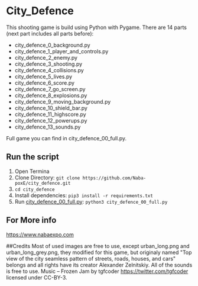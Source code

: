 # City_Defence
This shooting game is build using Python with Pygame. There are 14 parts (next part includes all parts before):
- city_defence_0_background.py
- city_defence_1_player_and_controls.py
- city_defence_2_enemy.py
- city_defence_3_shooting.py
- city_defence_4_collisions.py
- city_defence_5_lives.py
- city_defence_6_score.py
- city_defence_7_go_screen.py
- city_defence_8_explosions.py
- city_defence_9_moving_background.py
- city_defence_10_shield_bar.py
- city_defence_11_highscore.py
- city_defence_12_powerups.py
- city_defence_13_sounds.py

Full game you can find in city_defence_00_full.py.



## Run the script
 
 1. Open Termina
 2. Clone Directory: ```git clone https://github.com/Naba-poxE/city_defence.git```
 3. ```cd city_defence```
 4. Install dependencies:   ```pip3 install -r requirements.txt```
 5. Run [city_defence_00_full.py](city_defence_00_full.py): `python3 city_defence_00_full.py`

## For More info

https://www.nabaexpo.com




##Credits
Most of used images are free to use, except urban_long.png and urban_long_grey.png, they modified for this game, but originaly named "Top view of the city seamless pattern of streets, roads, houses, and cars" belongs and all rights have its creator Alexander Zelnitskiy.
All of the sounds is free to use.
Music – Frozen Jam by tgfcoder <https://twitter.com/tgfcoder> licensed under CC-BY-3.
